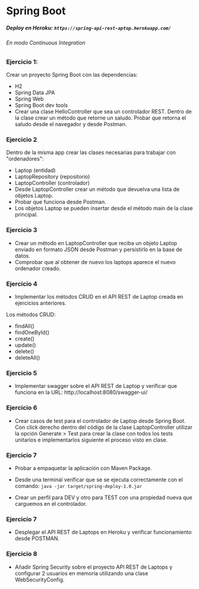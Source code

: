# Spring Boot

##### Deploy en Heroku: `https://spring-api-rest-aptop.herokuapp.com/`
###### En modo Continuous Integration

### Ejercicio 1:
Crear un proyecto Spring Boot con las dependencias:
* H2
* Spring Data JPA
* Spring Web
* Spring Boot dev tools
* Crear una clase HelloController que sea un controlador REST. Dentro de la clase crear un método que retorne un saludo. Probar que retorna el saludo desde el navegador y desde Postman.

### Ejercicio 2

Dentro de la misma app crear las clases necesarias para trabajar con "ordenadores":

* Laptop (entidad)
* LaptopRepository (repositorio)
* LaptopController (controlador)
* Desde LaptopController crear un método que devuelva una lista de objetos Laptop.
* Probar que funciona desde Postman.
* Los objetos Laptop se pueden insertar desde el método main de la clase principal.

### Ejercicio 3

* Crear un método en LaptopController que reciba un objeto Laptop enviado en formato JSON desde Postman y persistirlo en la base de datos.
* Comprobar que al obtener de nuevo los laptops aparece el nuevo ordenador creado.

### Ejercicio 4

* Implementar los métodos CRUD en el API REST de Laptop creada en ejercicios anteriores.

Los métodos CRUD:

* findAll()
* findOneById()
* create()
* update()
* delete()
* deleteAll()

### Ejercicio 5

* Implementar swagger sobre el API REST de Laptop y verificar que funciona en la URL: http://localhost:8080/swagger-ui/

### Ejercicio 6

* Crear casos de test para el controlador de Laptop desde Spring Boot. Con click derecho dentro del código de la clase LaptopController utilizar la opción Generate > Test para crear la clase con todos los tests unitarios e implementarlos siguiente el proceso visto en clase.

### Ejercicio 7

* Probar a empaquetar la aplicación con Maven Package.

* Desde una terminal verificar que se se ejecuta correctamente con el comando:
`java -jar target/spring-deploy-1.0.jar`

* Crear un perfil para DEV y otro para TEST con una propiedad nueva que carguemos en el controlador.

### Ejercicio 7

* Desplegar el API REST de Laptops en Heroku y verificar funcionamiento desde POSTMAN.

### Ejercicio 8

* Añadir Spring Security sobre el proyecto API REST de Laptops y configurar 2 usuarios en memoria utilizando una clase WebSecurityConfig.
